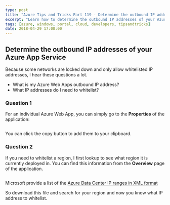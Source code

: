 ```yaml
---
type: post
title: "Azure Tips and Tricks Part 119 - Determine the outbound IP addresses of your Azure App Service"
excerpt: "Learn how to determine the outbound IP addresses of your Azure App Service"
tags: [azure, windows, portal, cloud, developers, tipsandtricks]
date: 2018-04-29 17:00:00
---
```



## Determine the outbound IP addresses of your Azure App Service

Because some networks are locked down and only allow whitelisted IP addresses, I hear these questions a lot. 

* What is my Azure Web Apps outbound IP address?
* What IP addresses do I need to whitelist?

### Question 1

For an individual Azure Web App, you can simply go to the **Properties** of the application:

<img :src="$withBase('/files/azoutbound1.png')">

You can click the copy button to add them to your clipboard. 

### Question 2

If you need to whitelist a region, I first lookup to see what region it is currently deployed in. You can find this information from the **Overview** page of the application. 

<img :src="$withBase('/files/azoutbound2.png')">

Microsoft provide a list of the [Azure Data Center IP ranges in XML format](https://www.microsoft.com/en-us/download/details.aspx?id=41653)

So download this file and search for your region and now you know what IP address to whitelist. 

<img :src="$withBase('/files/azoutbound3.png')">

